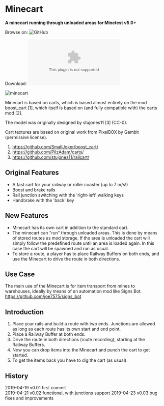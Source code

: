 Minecart
========

**A minecart running through unloaded areas for Minetest v5.0+**


Browse on: ![GitHub](https://github.com/joe7575/minecart)

Download: ![GitHub](https://github.com/joe7575/minecart/archive/master.zip)

![minecart](https://github.com/joe7575/minecart/blob/master/screenshot.png)


Minecart is based on carts, which is
based almost entirely on the mod boost_cart [1], which
itself is based on (and fully compatible with) the carts mod [2].

The model was originally designed by stujones11 [3] (CC-0).

Cart textures are based on original work from PixelBOX by Gambit (permissive
license).


1. https://github.com/SmallJoker/boost_cart/
2. https://github.com/PilzAdam/carts/
3. https://github.com/stujones11/railcart/


Original Features
-----------------
- A fast cart for your railway or roller coaster (up to 7 m/s!)
- Boost and brake rails
- Rail junction switching with the 'right-left' walking keys
- Handbrake with the 'back' key

New Features
------------
- Minecart has its own cart in addition to the standard cart.
- The minecart can "run" through unloaded areas. This is done by 
  means of stored routes as mod storage. If the area is unloaded
  the cart will simply follow the predefined route until an
  area is loaded again. In this case the cart will be spawned and
  run as usual.
- To store a route, a player has to place Railway Buffers on both ends,
  and use the Minecart to drive the route in both directions.

Use Case
--------
The main use of the Minecart is for item transport from mines to warehouses,
ideally by means of an automation mod like Signs Bot.
https://github.com/joe7575/signs_bot

Introduction
------------

1. Place your rails and build a route with two ends. Junctions are allowed as 
   long as each route has its own start and end point.
2. Place a Railway Buffer at both ends.
3. Drive the route in both directions (route recording), starting at the Railway Buffers.
4. Now you can drop items into the Minecart and punch the cart to get started.
5. To get the items back you have to dig the cart (as usual).

History
-------

2019-04-19  v0.01  first commit  
2019-04-21  v0.02  functional, with junctions support
2019-04-23  v0.03  bug fixes and improvements


